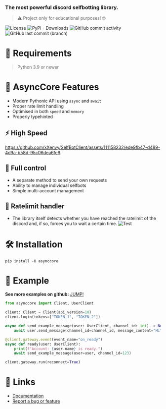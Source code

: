 ### The most powerful discord selfbotting library.
> ⚠️ Project only for educational purposes! 🤓
> 
![License](https://img.shields.io/github/license/xXenvy/AsyncCore?style=for-the-badge&color=%2315b328)
![PyPI - Downloads](https://img.shields.io/pypi/dm/AsyncCore?style=for-the-badge&color=%2315b328)
![GitHub commit activity](https://img.shields.io/github/commit-activity/t/xXenvy/AsyncCore?style=for-the-badge&color=%2315b328)
![GitHub last commit (branch)](https://img.shields.io/github/last-commit/xXenvy/AsyncCore/master?style=for-the-badge&color=%2315b328)

# 💢 Requirements
> Python 3.9 or newer

# 🔧 AsyncCore Features
- Modern Pythonic API using `async` and `await`
- Proper rate limit handling
- Optimised in both `speed` and `memory`
- Properly typehinted

## ⚡ High Speed
https://github.com/xXenvy/SelfBotClient/assets/111158232/ede9fb47-d489-4d9a-b58d-95c06dea6fe9

## 🔧 Full control
- A separate method to send your own requests
- Ability to manage individual selfbots
- Simple multi-account management

## 📌 Ratelimit handler
- The library itself detects whether you have reached the ratelimit of the discord and, if so, forces you to wait a certain time.
![Test](https://i.imgur.com/hTUFQKF.png)

# 🛠️ Installation
```shell
pip install -U asynccore
```
# 💫 Example
**See more examples on github:** [JUMP!](https://github.com/xXenvy/SelfBotClient/tree/master/examples)
```py
from asynccore import Client, UserClient

client: Client = Client(api_version=10)
client.login(tokens=["TOKEN_1", "TOKEN_2"])

async def send_example_message(user: UserClient, channel_id: int) -> None:
    await user.send_message(channel_id=channel_id, message_content="Hi")

@client.gateway.event(event_name="on_ready")
async def ready(user: UserClient):
    print(f"Account: {user.name} is ready.")
    await send_example_message(user=user, channel_id=123)

client.gateway.run(reconnect=True)
```

# 🧷 Links
- [Documentation](https://asynccore.readthedocs.io/en/latest/index.html)
- [Report a bug or feature](https://github.com/xXenvy/AsyncCore/issues/new/choose)
